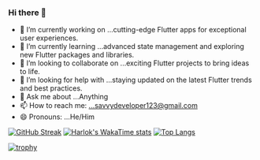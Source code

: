### Hi there 👋


- 🔭 I’m currently working on ...cutting-edge Flutter apps for exceptional user experiences.
- 🌱 I’m currently learning ...advanced state management and exploring new Flutter packages and libraries.
- 👯 I’m looking to collaborate on ...exciting Flutter projects to bring ideas to life.
- 🤔 I’m looking for help with ...staying updated on the latest Flutter trends and best practices.
- 💬 Ask me about ...Anything
- 📫 How to reach me: ...savvydeveloper123@gmail.com
- 😄 Pronouns: ...He/Him

[![GitHub Streak](https://streak-stats.demolab.com?user=satyaroutray1&theme=solarized-dark&type=png&stroke=EB5454)](https://git.io/streak-stats)
[![Harlok's WakaTime stats](https://github-readme-stats.vercel.app/api/wakatime?username=satyaroutray1)](https://github.com/anuraghazra/github-readme-stats)
[![Top Langs](https://github-readme-stats.vercel.app/api/top-langs/?username=satyaroutray1&layout=donut-vertical)](https://github.com/anuraghazra/github-readme-stats)

[![trophy](https://github-profile-trophy.vercel.app/?username=satyaroutray1&theme=onedark)](https://github.com/ryo-ma/github-profile-trophy)
